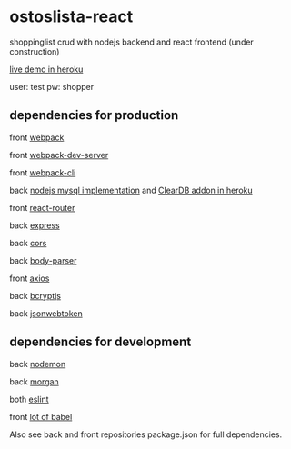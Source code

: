 # ostoslista-react
shoppinglist crud with nodejs backend and react frontend (under construction)

[live demo in heroku](https://mittarikatu-ostoslista.herokuapp.com/)

user: test
pw: shopper

## dependencies for production

front [webpack](https://www.npmjs.com/package/webpack)

front [webpack-dev-server](https://github.com/webpack/webpack-dev-server)

front [webpack-cli](https://www.npmjs.com/package/webpack-cli)

back [nodejs mysql implementation](https://github.com/mysqljs/mysql) and [ClearDB addon in heroku](https://devcenter.heroku.com/articles/cleardb)

front [react-router](https://github.com/ReactTraining/react-router)

back [express](https://expressjs.com/)

back [cors](https://github.com/expressjs/cors)

back [body-parser](https://github.com/expressjs/body-parser)

front [axios](https://www.npmjs.com/package/axios)

back [bcryptjs](https://github.com/kelektiv/node.bcrypt.js#readme)

back [jsonwebtoken](https://github.com/auth0/node-jsonwebtoken)

## dependencies for development

back [nodemon](https://github.com/remy/nodemon)

back [morgan](https://github.com/expressjs/morgan)

both [eslint](https://www.npmjs.com/package/eslint-plugin-react)

front [lot of babel](https://github.com/babel)


Also see back and front repositories package.json for full dependencies.


